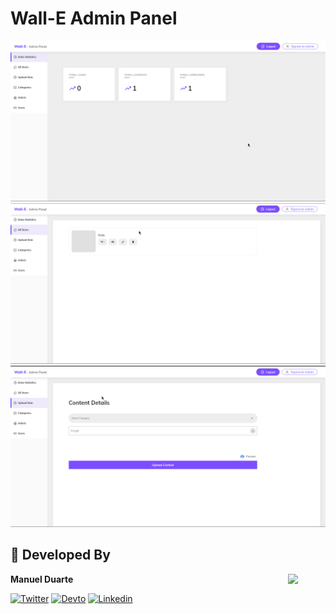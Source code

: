 # Wall-E Admin Panel

![ScreenShots](docs/Screenshot_101.png)
![ScreenShots](docs/Screenshot_102.png)
![ScreenShots](docs/Screenshot_103.png)

## 👨 Developed By

<a href="https://twitter.com/manuelduarte077" target="_blank">
  <img src="https://simgbb.com/avatar/XkYpK66mzFgS.jpg" width="60" align="right">
</a>

**Manuel Duarte**

[![Twitter](https://img.shields.io/badge/-Twitter-grey?logo=twitter)](https://twitter.com/manuelduarte077)
[![Devto](https://img.shields.io/badge/-Dev.to-grey?logo=dev.to)](https://dev.to/manuelduarte077)
[![Linkedin](https://img.shields.io/badge/-Linkedin-grey?logo=linkedin)](https://www.linkedin.com/in/manuelduarte077/)
